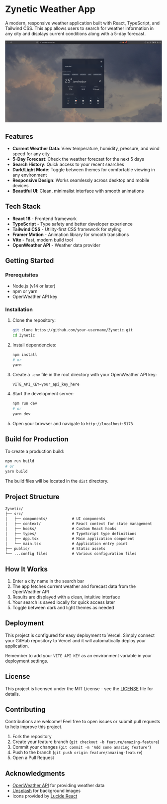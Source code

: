 # Zynetic Weather App

A modern, responsive weather application built with React, TypeScript, and Tailwind CSS. This app allows users to search for weather information in any city and displays current conditions along with a 5-day forecast.

![Zynetic Weather App Screenshot](image.png)

## Features

- **Current Weather Data**: View temperature, humidity, pressure, and wind speed for any city
- **5-Day Forecast**: Check the weather forecast for the next 5 days
- **Search History**: Quick access to your recent searches
- **Dark/Light Mode**: Toggle between themes for comfortable viewing in any environment
- **Responsive Design**: Works seamlessly across desktop and mobile devices
- **Beautiful UI**: Clean, minimalist interface with smooth animations

## Tech Stack

- **React 18** - Frontend framework
- **TypeScript** - Type safety and better developer experience
- **Tailwind CSS** - Utility-first CSS framework for styling
- **Framer Motion** - Animation library for smooth transitions
- **Vite** - Fast, modern build tool
- **OpenWeather API** - Weather data provider

## Getting Started

### Prerequisites

- Node.js (v14 or later)
- npm or yarn
- OpenWeather API key

### Installation

1. Clone the repository:
   ```bash
   git clone https://github.com/your-username/Zynetic.git
   cd Zynetic
   ```

2. Install dependencies:
   ```bash
   npm install
   # or
   yarn
   ```

3. Create a `.env` file in the root directory with your OpenWeather API key:
   ```
   VITE_API_KEY=your_api_key_here
   ```

4. Start the development server:
   ```bash
   npm run dev
   # or
   yarn dev
   ```

5. Open your browser and navigate to `http://localhost:5173`

## Build for Production

To create a production build:
```bash
npm run build
# or
yarn build
```

The build files will be located in the `dist` directory.

## Project Structure

```
Zynetic/
├── src/
│   ├── components/           # UI components
│   ├── context/              # React context for state management
│   ├── hooks/                # Custom React hooks
│   ├── types/                # TypeScript type definitions
│   ├── App.tsx               # Main application component
│   └── main.tsx              # Application entry point
├── public/                   # Static assets
└── ...config files           # Various configuration files
```

## How It Works

1. Enter a city name in the search bar
2. The app fetches current weather and forecast data from the OpenWeather API
3. Results are displayed with a clean, intuitive interface
4. Your search is saved locally for quick access later
5. Toggle between dark and light themes as needed

## Deployment

This project is configured for easy deployment to Vercel. Simply connect your GitHub repository to Vercel and it will automatically deploy your application.

Remember to add your `VITE_API_KEY` as an environment variable in your deployment settings.

## License

This project is licensed under the MIT License - see the [LICENSE](LICENSE) file for details.

## Contributing

Contributions are welcome! Feel free to open issues or submit pull requests to help improve this project.

1. Fork the repository
2. Create your feature branch (`git checkout -b feature/amazing-feature`)
3. Commit your changes (`git commit -m 'Add some amazing feature'`)
4. Push to the branch (`git push origin feature/amazing-feature`)
5. Open a Pull Request

## Acknowledgments

- [OpenWeather API](https://openweathermap.org/api) for providing weather data
- [Unsplash](https://unsplash.com) for background images
- Icons provided by [Lucide React](https://lucide.dev)
